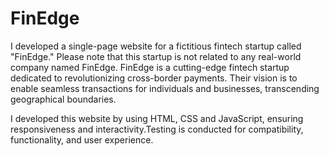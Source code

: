 # FinEdge
I developed a single-page website for a fictitious fintech startup called "FinEdge." Please note that this startup is not related to any real-world company named FinEdge.
FinEdge is a cutting-edge fintech startup dedicated to revolutionizing cross-border payments. Their vision is to enable seamless transactions for individuals and businesses, transcending geographical boundaries.

I developed this website by using HTML, CSS and JavaScript, ensuring responsiveness and interactivity.Testing is conducted for compatibility, functionality, and user experience.
